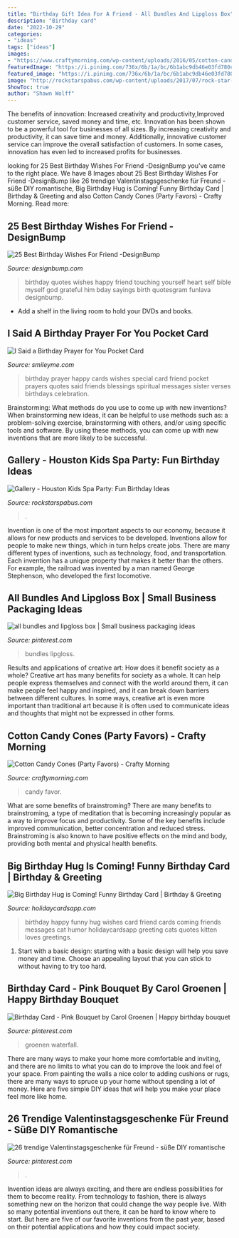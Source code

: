 ```yaml
---
title: "Birthday Gift Idea For A Friend - All Bundles And Lipgloss Box"
description: "Birthday card"
date: "2022-10-29"
categories:
- "ideas"
tags: ["ideas"]
images:
- "https://www.craftymorning.com/wp-content/uploads/2016/05/cotton-candy-cones-party-favor.jpg"
featuredImage: "https://i.pinimg.com/736x/6b/1a/bc/6b1abc9db46e03fd780c0e6518d84cea--birthday-wishes-birthday-cards.jpg"
featured_image: "https://i.pinimg.com/736x/6b/1a/bc/6b1abc9db46e03fd780c0e6518d84cea--birthday-wishes-birthday-cards.jpg"
image: "http://rockstarspabus.com/wp-content/uploads/2017/07/rock-star-spa-bus-gallery-katy-tx.jpg"
ShowToc: true
author: "Shawn Wolff"
---
```



The benefits of innovation: Increased creativity and productivity,Improved customer service, saved money and time, etc.
Innovation has been shown to be a powerful tool for businesses of all sizes. By increasing creativity and productivity, it can save time and money. Additionally, innovative customer service can improve the overall satisfaction of customers. In some cases, innovation has even led to increased profits for businesses.

	

		
looking for 25 Best Birthday Wishes For Friend -DesignBump you've came to the right place. We have 8 Images about 25 Best Birthday Wishes For Friend -DesignBump like 26 trendige Valentinstagsgeschenke für Freund - süße DIY romantische, Big Birthday Hug is Coming! Funny Birthday Card | Birthday &amp; Greeting and also Cotton Candy Cones (Party Favors) - Crafty Morning. Read more:
		
    
## 25 Best Birthday Wishes For Friend -DesignBump

<img loading=lazy src="https://cdn.designbump.com/wp-content/uploads/2014/06/Birthday-love-quotes.jpg" onerror="this.onerror=null;this.src='https://tse4.mm.bing.net/th?id=OIP.BG2YYNz26hHlbBt6MqfPwgAAAA&amp;pid=15.1';" alt="25 Best Birthday Wishes For Friend -DesignBump">

_Source: designbump.com_

>birthday quotes wishes happy friend touching yourself heart self bible myself god grateful him bday sayings birth quotesgram funlava designbump. 

	

- Add a shelf in the living room to hold your DVDs and books.

    
## I Said A Birthday Prayer For You Pocket Card

<img loading=lazy src="https://www.smileyme.com/pocket-cards/special-days-celebrations/holidays-birthdays/pocket-card-birthday-prayer-bookmark.gif" onerror="this.onerror=null;this.src='https://tse1.mm.bing.net/th?id=OIP.sDmjOqfcsp5fMMMTjKhnvAAAAA&amp;pid=15.1';" alt="I Said a Birthday Prayer for You Pocket Card">

_Source: smileyme.com_

>birthday prayer happy cards wishes special card friend pocket prayers quotes said friends blessings spiritual messages sister verses birthdays celebration. 

	

Brainstorming: What methods do you use to come up with new inventions?
When brainstorming new ideas, it can be helpful to use methods such as: a problem-solving exercise, brainstorming with others, and/or using specific tools and software. By using these methods, you can come up with new inventions that are more likely to be successful.

    
## Gallery - Houston Kids Spa Party: Fun Birthday Ideas

<img loading=lazy src="http://rockstarspabus.com/wp-content/uploads/2017/07/rock-star-spa-bus-gallery-katy-tx.jpg" onerror="this.onerror=null;this.src='https://tse2.mm.bing.net/th?id=OIP.AlguWMM808E9Juf-cW424gHaE8&amp;pid=15.1';" alt="Gallery - Houston Kids Spa Party: Fun Birthday Ideas">

_Source: rockstarspabus.com_

>. 

	

Invention is one of the most important aspects to our economy, because it allows for new products and services to be developed. Inventions allow for people to make new things, which in turn helps create jobs. There are many different types of inventions, such as technology, food, and transportation. Each invention has a unique property that makes it better than the others. For example, the railroad was invented by a man named George Stephenson, who developed the first locomotive.

    
## All Bundles And Lipgloss Box | Small Business Packaging Ideas

<img loading=lazy src="https://i.pinimg.com/736x/2c/a4/c8/2ca4c83b1219d39350723a6faed7beb3.jpg" onerror="this.onerror=null;this.src='https://tse4.mm.bing.net/th?id=OIP.z_Za7ytZfWxvxa5rT0o0GgHaJ4&amp;pid=15.1';" alt="all bundles and lipgloss box | Small business packaging ideas">

_Source: pinterest.com_

>bundles lipgloss. 

	

Results and applications of creative art: How does it benefit society as a whole?
Creative art has many benefits for society as a whole. It can help people express themselves and connect with the world around them, it can make people feel happy and inspired, and it can break down barriers between different cultures. In some ways, creative art is even more important than traditional art because it is often used to communicate ideas and thoughts that might not be expressed in other forms.

    
## Cotton Candy Cones (Party Favors) - Crafty Morning

<img loading=lazy src="https://www.craftymorning.com/wp-content/uploads/2016/05/cotton-candy-cones-party-favor.jpg" onerror="this.onerror=null;this.src='https://tse1.mm.bing.net/th?id=OIP.VhkM-8vKdnxgf0Qoxh8fIwHaJ4&amp;pid=15.1';" alt="Cotton Candy Cones (Party Favors) - Crafty Morning">

_Source: craftymorning.com_

>candy favor. 

	

What are some benefits of brainstroming?
There are many benefits to brainstroming, a type of meditation that is becoming increasingly popular as a way to improve focus and productivity. Some of the key benefits include improved communication, better concentration and reduced stress. Brainstroming is also known to have positive effects on the mind and body, providing both mental and physical health benefits.

    
## Big Birthday Hug Is Coming! Funny Birthday Card | Birthday &amp; Greeting

<img loading=lazy src="https://www.holidaycardsapp.com/assets/card/bf_b_day47.png" onerror="this.onerror=null;this.src='https://tse1.mm.bing.net/th?id=OIP.34eGphWr4IyIGdXRUeSdiAHaJ3&amp;pid=15.1';" alt="Big Birthday Hug is Coming! Funny Birthday Card | Birthday &amp; Greeting">

_Source: holidaycardsapp.com_

>birthday happy funny hug wishes card friend cards coming friends messages cat humor holidaycardsapp greeting cats quotes kitten loves greetings. 

	

1. Start with a basic design: starting with a basic design will help you save money and time. Choose an appealing layout that you can stick to without having to try too hard.

    
## Birthday Card - Pink Bouquet By Carol Groenen | Happy Birthday Bouquet

<img loading=lazy src="https://i.pinimg.com/736x/6b/1a/bc/6b1abc9db46e03fd780c0e6518d84cea--birthday-wishes-birthday-cards.jpg" onerror="this.onerror=null;this.src='https://tse1.mm.bing.net/th?id=OIP.ubNJuud-QcRjYHZYc8mwIQHaKX&amp;pid=15.1';" alt="Birthday Card - Pink Bouquet by Carol Groenen | Happy birthday bouquet">

_Source: pinterest.com_

>groenen waterfall. 

	

There are many ways to make your home more comfortable and inviting, and there are no limits to what you can do to improve the look and feel of your space. From painting the walls a nice color to adding cushions or rugs, there are many ways to spruce up your home without spending a lot of money. Here are five simple DIY ideas that will help you make your place feel more like home.

    
## 26 Trendige Valentinstagsgeschenke Für Freund - Süße DIY Romantische

<img loading=lazy src="https://i.pinimg.com/736x/15/ec/52/15ec526fd1eac8767efe95b335d33376.jpg" onerror="this.onerror=null;this.src='https://tse4.mm.bing.net/th?id=OIP.uVtZCl_CJ11NshAwhUJ_jAHaJ4&amp;pid=15.1';" alt="26 trendige Valentinstagsgeschenke für Freund - süße DIY romantische">

_Source: pinterest.com_

>. 

	

Invention ideas are always exciting, and there are endless possibilities for them to become reality. From technology to fashion, there is always something new on the horizon that could change the way people live. With so many potential inventions out there, it can be hard to know where to start. But here are five of our favorite inventions from the past year, based on their potential applications and how they could impact society.

